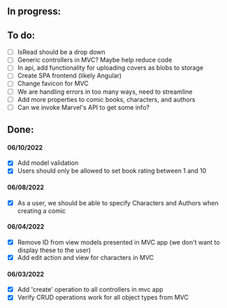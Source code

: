 ## In progress:


## To do:
- [ ] IsRead should be a drop down
- [ ] Generic controllers in MVC? Maybe help reduce code
- [ ] In api, add functionality for uploading covers as blobs to storage
- [ ] Create SPA frontend (likely Angular)
- [ ] Change favicon for MVC
- [ ] We are handling errors in too many ways, need to streamline
- [ ] Add more properties to comic books, characters, and authors
- [ ] Can we invoke Marvel's API to get some info?

## Done:
#### 06/10/2022
- [x] Add model validation
- [x] Users should only be allowed to set book rating between 1 and 10

#### 06/08/2022
- [x] As a user, we should be able to specify Characters and Authors when creating a comic

#### 06/04/2022
- [x] Remove ID from view models presented in MVC app (we don't want to display these to the user)
- [x] Add edit action and view for characters in MVC

#### 06/03/2022
- [x] Add 'create' operation to all controllers in mvc app
- [x] Verify CRUD operations work for all object types from MVC